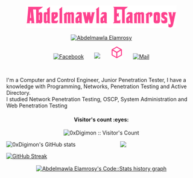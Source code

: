 <!--
- 👋 Hi, I’m Abdelmawla Elamrosy
- 👀 I’m interested in CyberSecurity and Control Engineering
-->

<!---
abdooelamrosy/abdooelamrosy is a ✨ special ✨ repository because its `README.md` (this file) appears on your GitHub profile.
You can click the Preview link to take a look at your changes.
--->

<div>

<p align="center" >
  <a href="https://www.linkedin.com/in/abdelmawla-elamrosy">
    <img src="https://github.com/0xDigimon/0xdigimon/blob/main/amrosy.png" alt="Abdelmawla Elamrosy" width="400px" height="60px" /></a>
</p>

<p align="center">
<a href="https://github.com/0xDigimon/PenetrationTesting_Notes-"><img src="https://readme-typing-svg.demolab.com?font=Shojumaru&pause=1000&color=fe428e&center=true&vCenter=true&width=435&lines=Penetration+tester;" alt="Abdelmawla Elamrosy" /></a>
</p>

<!-- Social icons section -->
<p align="center">
  <a href="https://www.facebook.com/Abdelmawla.Elamrosy"><img width="32px" alt="Facebook" title="Facebook" src="https://user-images.githubusercontent.com/59813937/234152031-754538e3-3e99-4439-bf9c-e537e53bfd62.png"/></a>
  &#8287;&#8287;&#8287;&#8287;&#8287;
  <a href="https://www.linkedin.com/in/abdelmawla-elamrosy/" alt="Linkedin" title="Linkedin"><img width="32px" src="https://user-images.githubusercontent.com/59813937/234152096-a073220d-b5ab-43cb-8c79-29f8728cdd81.png"/></a>
  &#8287;&#8287;&#8287;&#8287;&#8287;
  <a href="https://raw.githubusercontent.com/0xDigimon/0xdigimon/main/Screenshot%202023-04-28%20at%2022-31-24%20Hack%20The%20Box%20User%20Profile.png "><img width="32px" alt="HTB" title="HTB" src="https://github.com/0xDigimon/0xdigimon/blob/main/download%20(1).png"></a>
  &#8287;&#8287;&#8287;&#8287;&#8287;
  <a href="mailto:Abdelmawlaelamrosy@gmail.com"><img width="32px" alt="Mail" title="Mail" src="https://user-images.githubusercontent.com/59813937/234151856-09f243a3-d6e4-4072-a8b6-f34cb135e00a.png"/></a>
</p>

<br/>

<p width="30%">I'm a Computer and Control Engineer, Junior Penetration Tester, I have a
knowledge with Programming, Networks, Penetration Testing and Active Directory.<br>
I studied Network Penetration Testing, OSCP, System Administration and Web Penetration Testing
</p>
<div align="center">
    <!-- Visitor Count -->
    <h4 align="center">Visitor's count :eyes:</h4>
    <p align="center"><img src="https://profile-counter.glitch.me/{0xDigimon}/count.svg"
            alt="0xDigimon :: Visitor's Count" />
    </p>
<a href="https://0xDigimon.github.io/Website">
   <img src="https://github.com/0xDigimon/0xdigimon/blob/main/media/DSC_1921.JPG" align="right" width="40%"/>
</a>
<!--
<img align="right" src="https://github-readme-stats.vercel.app/api/top-langs/?username=0xDigimon&hide=css,hack&title_color=ffffff&text_color=c9cacc&icon_color=2bbc8a&bg_color=1d1f21" width="30%" />
</a>
-->
</div>
    
<!-- Statistics -->
<div align="center">
<div align="center">
<div align="left">
  
![0xDigimon's GitHub stats](https://github-readme-stats.vercel.app/api?username=0xDigimon&show_icons=true&theme=radical&count_private=true)

</div>
<div align="left">

[![GitHub Streak](https://github-readme-streak-stats.herokuapp.com?user=0xDigimon&theme=radical)](https://git.io/streak-stats)

</div>
<a href="https://codestats.net/users/0xdigimon">

 <img src='https://codestats-readme.wegfan.cn/history-graph/0xdigimon?width=900&height=350&timezone=02:00&history_days=21&max_languages=14&grid_color=dddddd&text_color=dddddd&zeroline_color=ababab&bg_color=141321&language_colors=["fe428e","00ff00","0000ff","ffff00","ff0000","00ffff","800000","008000","000080","808000","800080","008080","808080","c0c0c0"]' alt="Abdelmawla Elamrosy's Code::Stats history graph" align="center" />

</a>

</div>
</div>
<!--
<img height="120" alt="Thanks for visiting me" width="100%" src="https://raw.githubusercontent.com/BrunnerLivio/brunnerlivio/master/images/marquee.svg" />
-->
</div>
